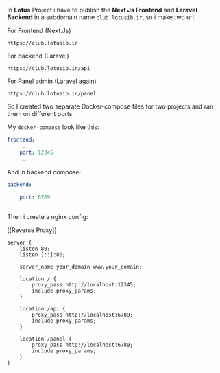 In **Lotus** Project i have to publish the **Next Js Frontend** and **Laravel Backend** in a subdomain name `club.lotusib.ir`, so i make two url.

For Frontend (Next.Js)
```
https://club.lotusib.ir
```

For backend (Laravel)
```url
https://club.lotusib.ir/api
```

For Panel admin (Laravel again)
```
https://club.lotusib.ir/panel
```

So I created two separate Docker-compose files for two projects and ran them on different ports.

My `docker-compose` look like this:

```yaml
frontend:
	...
	port: 12345
	...
```

And in backend compose:

```yaml
backend:
	...
	port: 6789
	...
```

Then i create a nginx config:

[[Reverse Proxy]]

```nginx
server {
    listen 80;
    listen [::]:80;

    server_name your_domain www.your_domain;
        
    location / {
        proxy_pass http://localhost:12345;
        include proxy_params;
    }
    
    location /api {
        proxy_pass http://localhost:6789;
        include proxy_params;
    }
    
    location /panel {
        proxy_pass http://localhost:6789;
        include proxy_params;
    }
}
```

